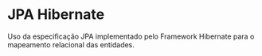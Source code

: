 # JPA Hibernate
Uso da especificação JPA implementado pelo Framework Hibernate para o mapeamento relacional das entidades.
